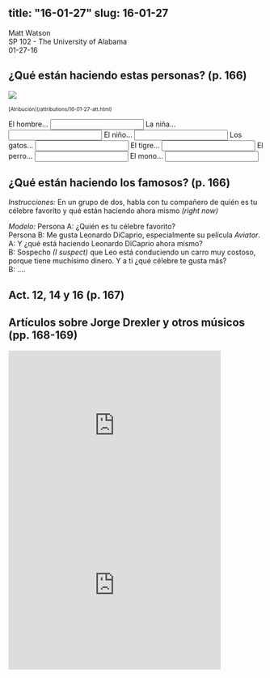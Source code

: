 title: "16-01-27"
slug: 16-01-27
---
Matt Watson  
SP 102 - The University of Alabama  
01-27-16  

## ¿Qué están haciendo estas personas? (p. 166)

![](images/01-27-16Act1.jpg)  
<p style="font-size:10px">[Atribución](/attributions/16-01-27-att.html)<p>

El hombre...  <input type="text"> La niña... <input type="text"> El niño... <input type="text"> Los gatos... <input type="text"> El tigre... <input type="text"> El perro... <input type="text"> El mono... <input type="text">

## ¿Qué están haciendo los famosos? (p. 166)

*Instrucciones:* En un grupo de dos, habla con tu compañero de quién es tu célebre favorito y qué están haciendo ahora mismo *(right now)*

*Modelo:* Persona A: ¿Quién es tu célebre favorito?  
Persona B: Me gusta Leonardo DiCaprio, especialmente su película *Aviator*.  
A: Y ¿qué está haciendo Leonardo DiCaprio ahora mismo?  
B: Sospecho *(I suspect)* que Leo está conduciendo un carro muy costoso, porque tiene muchísimo dinero. Y a ti ¿qué célebre te gusta más?  
B: ....

## Act. 12, 14 y 16 (p. 167)

## Artículos sobre Jorge Drexler y otros músicos (pp. 168-169)

<iframe width="420" height="315" src="https://www.youtube.com/embed/QfhEKpFiepM?rel=0" frameborder="0" allowfullscreen></iframe>

<iframe width="420" height="315" src="https://www.youtube.com/embed/tIpzfs5tBJU?rel=0" frameborder="0" allowfullscreen></iframe>